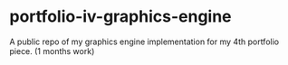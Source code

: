 # portfolio-iv-graphics-engine
 A public repo of my graphics engine implementation for my 4th portfolio piece. (1 months work)
